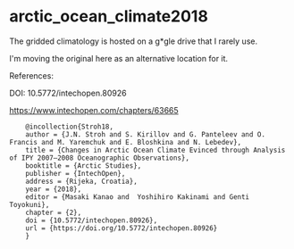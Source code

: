 # arctic_ocean_climate2018
The gridded climatology is hosted on a g*gle drive that I rarely use. 

I'm moving the original here as an alternative location for it.

References:

DOI: 10.5772/intechopen.80926

https://www.intechopen.com/chapters/63665


 		@incollection{Stroh18,
 		author = {J.N. Stroh and S. Kirillov and G. Panteleev and O. Francis and M. Yaremchuk and E. Bloshkina and N. Lebedev},
 		title = {Changes in Arctic Ocean Climate Evinced through Analysis of IPY 2007–2008 Oceanographic Observations},
 		booktitle = {Arctic Studies},
 		publisher = {IntechOpen},
 		address = {Rijeka, Croatia},
 		year = {2018},
 		editor = {Masaki Kanao and  Yoshihiro Kakinami and Genti Toyokuni},
 		chapter = {2},
 		doi = {10.5772/intechopen.80926},
 		url = {https://doi.org/10.5772/intechopen.80926}
 		}
